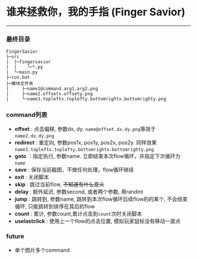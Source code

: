 # 谁来拯救你，我的手指 (Finger Savior)

---

### 最终目录

```
FingerSavior
├─src
|  ├─fingersavior
|  |    └─*.py
|  └─main.py
├─run.bat
├─模块文件夹
|     ├─name1@command.arg1.arg2.png
|     ├─name2.offsetx.offsety.png
|     └─name3.topleftx.toplefty.bottomrightx.bottomrighty.png
```

### command列表

- **offset** : 点击偏移, 参数dx, dy. `name@offset.dx.dy.png`等效于`name2.dx.dy.png`
- **redirect** : 重定向, 参数pos1x, pos1y, pos2x, pos2y. 同样效果`name3.topleftx.toplefty.bottomrightx.bottomrighty.png`
- **goto** ：指定执行, 参数name. 立即结束本次flow循环，并指定下次循环为`name`
- **save** : 保存当前截图，不做任何处理，flow循环继续
- **exit** : 关闭脚本
- **skip** : 跳过当前flow, ~~不知道有什么意义~~
- **delay** : 额外延迟, 参数second, 或者两个参数, 用randint
- **jump** : 跳转到, 参数name, 跳转到本次flow循环后续flow的的某个, 不会结束循环, 只能跳转到排序在其后的flow
- **count** : 累计, 参数count,累计点击到`count`次时关闭脚本
- **uselastclick** : 使用上一个flow的点击位置, 模拟玩家鼠标没有移动一直点


### future

- 单个图片多个command